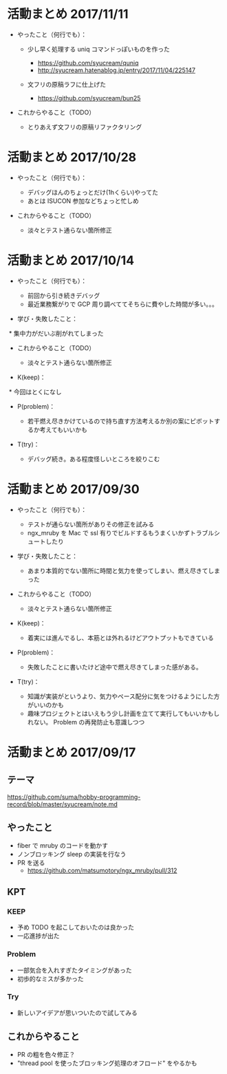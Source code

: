 # 活動まとめ 2017/11/11

* やったこと（何行でも）：

  * 少し早く処理する uniq コマンドっぽいものを作った

    * https://github.com/syucream/quniq
    * http://syucream.hatenablog.jp/entry/2017/11/04/225147

  * 文フリの原稿ラフに仕上げた

    * https://github.com/syucream/bun25

* これからやること（TODO）

  * とりあえず文フリの原稿リファクタリング

# 活動まとめ 2017/10/28

* やったこと（何行でも）：

  * デバッグほんのちょっとだけ(1hくらい)やってた
  * あとは ISUCON 参加などちょっと忙しめ

* これからやること（TODO）

  * 淡々とテスト通らない箇所修正

# 活動まとめ 2017/10/14

* やったこと（何行でも）：

  * 前回から引き続きデバッグ
  * 最近業務繋がりで GCP 周り調べててそちらに費やした時間が多い。。。

* 学び・失敗したこと：

  * 集中力がだいぶ削がれてしまった

* これからやること（TODO）

  * 淡々とテスト通らない箇所修正

* K(keep)：

  * 今回はとくになし

* P(problem)：

  * 若干燃え尽きかけているので持ち直す方法考えるか別の案にピボットするか考えてもいいかも

* T(try)：

  * デバッグ続き。ある程度怪しいところを絞りこむ

# 活動まとめ 2017/09/30

* やったこと（何行でも）：

  * テストが通らない箇所がありその修正を試みる
  * ngx_mruby を Mac で ssl 有りでビルドするもうまくいかずトラブルシュートしたり

* 学び・失敗したこと：

  * あまり本質的でない箇所に時間と気力を使ってしまい、燃え尽きてしまった

* これからやること（TODO）

  * 淡々とテスト通らない箇所修正

* K(keep)：

  * 着実には進んでるし、本筋とは外れるけどアウトプットもできている

* P(problem)：

  * 失敗したことに書いたけど途中で燃え尽きてしまった感がある。

* T(try)：

  * 知識が実装がというより、気力やペース配分に気をつけるようにした方がいいのかも
  * 趣味プロジェクトとはいえもう少し計画を立てて実行してもいいかもしれない。 Problem の再発防止も意識しつつ

# 活動まとめ 2017/09/17

## テーマ

https://github.com/suma/hobby-programming-record/blob/master/syucream/note.md

## やったこと

* fiber で mruby のコードを動かす
* ノンブロッキング sleep の実装を行なう
* PR を送る
  * https://github.com/matsumotory/ngx_mruby/pull/312

## KPT

### KEEP

* 予め TODO を起こしておいたのは良かった
* 一応進捗が出た

### Problem

* 一部気合を入れすぎたタイミングがあった
* 初歩的なミスが多かった

### Try

* 新しいアイデアが思いついたので試してみる

## これからやること

* PR の粗を色々修正？
* "thread pool を使ったブロッキング処理のオフロード" をやるかも
